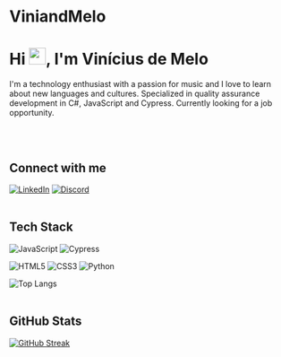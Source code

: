 <!-- ### Hi there 👋

<!--
**ViniandMelo/ViniandMelo** is a ✨ _special_ ✨ repository because its `README.md` (this file) appears on your GitHub profile.

Here are some ideas to get you started:

- 🔭 I’m currently working on ...
- 🌱 I’m currently learning ...
- 👯 I’m looking to collaborate on ...
- 🤔 I’m looking for help with ...
- 💬 Ask me about ...
- 📫 How to reach me: ...
- 😄 Pronouns: ...
- ⚡ Fun fact: ...
-->

# ViniandMelo

<h1 align="left">Hi <img src="https://raw.githubusercontent.com/kaueMarques/kaueMarques/master/hi.gif" width="30px">, I'm Vinícius de Melo</h1>
I'm a technology enthusiast with a passion for music and I love to learn about new languages and cultures. Specialized in quality assurance development in C#, JavaScript and Cypress. Currently looking for a job opportunity.

<br><br>

## Connect with me
[![LinkedIn](https://img.shields.io/badge/LinkedIn-000?style=for-the-badge&logo=linkedin&logoColor=0E76A8)](https://www.linkedin.com/in/vinicius-m-13228812b/)
[![Discord](https://img.shields.io/badge/Discord-000?style=for-the-badge&logo=discord)](https://discord.com/channels/@viniandmelo/)
<br><br>

## Tech Stack
![JavaScript](https://img.shields.io/badge/JavaScript-000?style=for-the-badge&logo=javascript)
![Cypress](https://img.shields.io/badge/Cypress-000?style=for-the-badge&logo=Cypress)

![HTML5](https://img.shields.io/badge/HTML5-000?style=for-the-badge&logo=html5)
![CSS3](https://img.shields.io/badge/CSS3-000?style=for-the-badge&logo=css3&logoColor=264CE4)
![Python](https://img.shields.io/badge/Python-000?style=for-the-badge&logo=python)


![Top Langs](https://github-readme-stats-git-masterrstaa-rickstaa.vercel.app/api/top-langs/?username=ViniandMelo&bg_color=000&border_color=30A3DC&title_color=E94D5F&text_color=FFF)
<br><br>

## GitHub Stats
[![GitHub Streak](https://streak-stats.demolab.com/?user=ViniandMelo&theme=radical&background=000&border=30A3DC&dates=FFF)](https://git.io/streak-stats)
<br><br>

<!-- ## Database Stacks
![MySQL](https://img.shields.io/badge/MySQL-000?style=for-the-badge&logo=MySQL)
![PostgreSQL](https://img.shields.io/badge/PostgreSQL-000?style=for-the-badge&logo=PostgreSQL)
![SQLite](https://img.shields.io/badge/SQLite-000?style=for-the-badge&logo=SQLite)
<br><br> -->

<!-- ## My Contributions
[![Repo Card](https://github-readme-stats.vercel.app/api/pin/?username=PatrickMartinsDev&repo=rentx&bg_color=000&border_color=30A3DC&show_icons=true&icon_color=30A3DC&title_color=E94D5F&text_color=FFF)](https://github.com/PatrickMartinsDev/rentx)
[![Repo Card](https://github-readme-stats.vercel.app/api/pin/?username=PatrickMartinsDev&repo=JavaRemoteControl&bg_color=000&border_color=30A3DC&show_icons=true&icon_color=30A3DC&title_color=E94D5F&text_color=FFF)](https://github.com/PatrickMartinsDev/JavaRemoteControl) -->
